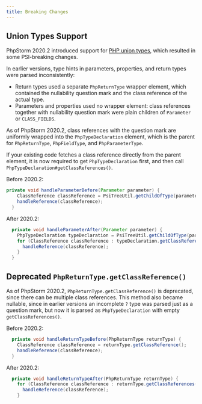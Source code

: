 ```yaml
---
title: Breaking Changes 
---
```

<!-- Copyright 2000-2020 JetBrains s.r.o. and other contributors. Use of this source code is governed by the Apache 2.0 license that can be found in the LICENSE file. -->

## Union Types Support
PhpStorm 2020.2 introduced support for [PHP union types](https://wiki.php.net/rfc/union_types_v2), which resulted in some PSI-breaking changes. 

In earlier versions, type hints in parameters, properties, and return types were parsed inconsistently:
* Return types used a separate `PhpReturnType` wrapper element, which contained the nullability question mark and the class reference of the actual type.
* Parameters and properties used no wrapper element: class references together with nullability question mark were plain children of `Parameter` or `CLASS_FIELDS`. 

As of PhpStorm 2020.2, class references with the question mark are uniformly wrapped into the `PhpTypeDeclaration` element, which is the parent for `PhpReturnType`, `PhpFieldType`, and `PhpParameterType`. 

If your existing code fetches a class reference directly from the parent element, it is now required to get `PhpTypeDeclaration` first, and then call `PhpTypeDeclaration#getClassReferences()`.

Before 2020.2:

```java
private void handleParameterBefore(Parameter parameter) {
    ClassReference classReference = PsiTreeUtil.getChildOfType(parameter, ClassReference.class);
    handleReference(classReference);
  }
```

After 2020.2: 

```java
  private void handleParameterAfter(Parameter parameter) {
    PhpTypeDeclaration typeDeclaration = PsiTreeUtil.getChildOfType(parameter, PhpTypeDeclaration.class);
    for (ClassReference classReference : typeDeclaration.getClassReferences()) {
      handleReference(classReference);
    }
  }
```

## Deprecated `PhpReturnType.getClassReference()`
As of PhpStorm 2020.2, `PhpReturnType.getClassReference()` is deprecated, since there can be multiple class references. This method also became nullable, since in earlier versions an incomplete `?` type was parsed just as a question mark, but now it is parsed as `PhpTypeDeclaration` with empty `getClassReferences()`.

Before 2020.2:

```java
  private void handleReturnTypeBefore(PhpReturnType returnType) {
    ClassReference classReference = returnType.getClassReference();
    handleReference(classReference);
  }
```

After 2020.2:

```java
  private void handleReturnTypeAfter(PhpReturnType returnType) {
    for (ClassReference classReference : returnType.getClassReferences()) {
      handleReference(classReference);
    }
```

